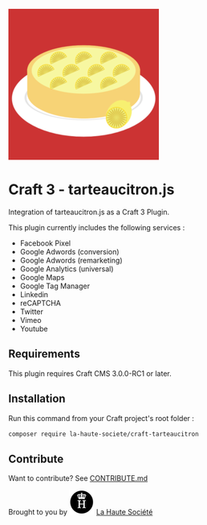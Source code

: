 ![Logo Latarteaucitron.js](.readme/logo-tarteaucitron.png)

# Craft 3 - tarteaucitron.js

Integration of tarteaucitron.js as a Craft 3 Plugin.

This plugin currently includes the following services :
 - Facebook Pixel
 - Google Adwords (conversion)
 - Google Adwords (remarketing)
 - Google Analytics (universal)
 - Google Maps
 - Google Tag Manager
 - Linkedin
 - reCAPTCHA
 - Twitter
 - Vimeo
 - Youtube


## Requirements

This plugin requires Craft CMS 3.0.0-RC1 or later.


## Installation

Run this command from your Craft project's root folder :

```bash
composer require la-haute-societe/craft-tarteaucitron
```


## Contribute

Want to contribute? See [CONTRIBUTE.md](./CONTRIBUTE.md)


Brought to you by ![Logo La Haute Société](.readme/logo-lahautesociete.png) [La Haute Société](https://www.lahautesociete.com)